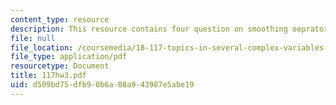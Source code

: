 ```yaml
---
content_type: resource
description: This resource contains four question on smoothing oeprator.
file: null
file_location: /coursemedia/18-117-topics-in-several-complex-variables-spring-2005/d509bd75dfb90b6a88a943987e5abe19_117hw3.pdf
file_type: application/pdf
resourcetype: Document
title: 117hw3.pdf
uid: d509bd75-dfb9-0b6a-88a9-43987e5abe19
---
```

